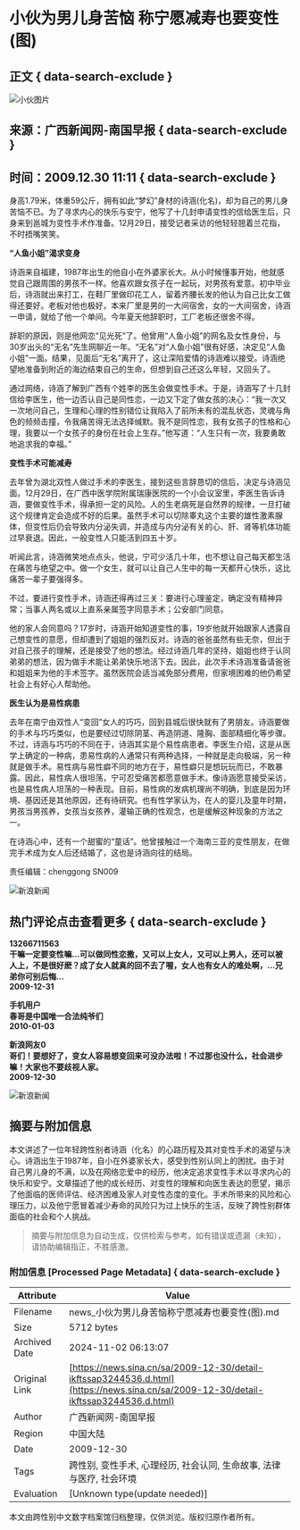 # 小伙为男儿身苦恼 称宁愿减寿也要变性(图)

## 正文 { data-search-exclude }


![小伙图片](https://n.sinaimg.cn/default/622af858/20181010/default_avatar.jpg)

## 来源：广西新闻网-南国早报 { data-search-exclude }
## 时间：2009.12.30 11:11 { data-search-exclude }

身高1.79米，体重59公斤，拥有如此“梦幻”身材的诗涵(化名)，却为自己的男儿身苦恼不已。为了寻求内心的快乐与安宁，他写了十几封申请变性的信给医生后，只身来到邕城为变性手术作准备。12月29日，接受记者采访的他轻轻翘着兰花指，不时捂嘴笑笑。

**“人鱼小姐”渴求变身**

诗涵来自福建，1987年出生的他自小在外婆家长大。从小时候懂事开始，他就感觉自己跟周围的男孩不一样。他喜欢跟女孩子在一起玩，对男孩有爱意。初中毕业后，诗涵就出来打工，在鞋厂里做印花工人，留着齐腰长发的他认为自己比女工做得还要好。老板对他也极好，本来厂里是男的一大间宿舍，女的一大间宿舍，诗涵一申请，就给了他一个单间。今年夏天他辞职时，工厂老板还很舍不得。

辞职的原因，则是他网恋“见光死”了。他曾用“人鱼小姐”的网名及女性身份，与30岁出头的“无名”先生网聊近一年。“无名”对“人鱼小姐”很有好感，决定见“人鱼小姐”一面。结果，见面后“无名”离开了，这让深陷爱情的诗涵难以接受。诗涵绝望地准备到附近的海边结束自己的生命，但想到自己还这么年轻，又回头了。

通过网络，诗涵了解到广西有个姓李的医生会做变性手术。于是，诗涵写了十几封信给李医生，他一边否认自己是同性恋，一边又下定了做女孩的决心：“我一次又一次地问自己，生理和心理的性别错位让我陷入了前所未有的混乱状态，灵魂与角色的频频击撞，令我痛苦得无法选择缄默。我不是同性恋，我有女孩子的性格和心理，我要以一个女孩子的身份在社会上生存。”他写道：“人生只有一次，我要勇敢地追求我的幸福。”

**变性手术可能减寿**

去年曾为湖北双性人做过手术的李医生，接到这些言辞恳切的信后，决定与诗涵见面。12月29日，在广西中医学院附属瑞康医院的一个小会议室里，李医生告诉诗涵，要做变性手术，得承担一定的风险。人的生老病死是自然界的规律，一旦打破这个规律肯定会造成不好的后果。虽然手术可以切除睾丸这个主要的雄性激素腺体，但变性后仍会导致内分泌失调，并造成与内分泌有关的心、肝、肾等机体功能过早衰退。因此，一般变性人只能活到四五十岁。

听闻此言，诗涵微笑地点点头，他说，宁可少活几十年，也不想让自己每天都生活在痛苦与绝望之中。做一个女生，就可以让自己人生中的每一天都开心快乐，这比痛苦一辈子要强得多。

不过，要进行变性手术，诗涵还得再过三关：要进行心理鉴定，确定没有精神异常；当事人两名或以上直系亲属签字同意手术；公安部门同意。

他的家人会同意吗？17岁时，诗涵开始知道变性的事，19岁他就开始跟家人透露自己想变性的意愿，但却遭到了姐姐的强烈反对。诗涵的爸爸虽然有些无奈，但出于对自己孩子的理解，还是接受了他的想法。经过诗涵几年的坚持，姐姐也终于认同弟弟的想法，因为做手术能让弟弟快乐地活下去。因此，此次手术诗涵准备请爸爸和姐姐来为他的手术签字。虽然医院会适当减免部分费用，但家境困难的他仍希望社会上有好心人帮助他。

**医生认为是易性病患**

去年在南宁由双性人“变回”女人的巧巧，回到县城后很快就有了男朋友。诗涵要做的手术与巧巧类似，也是要经过切除阴茎、再造阴道、隆胸、面部精细化等步骤。不过，诗涵与巧巧的不同在于，诗涵其实是个易性病患者。李医生介绍，这是从医学上确定的一种病，患易性病的人通常只有两种选择，一种就是走向极端，另一种就是做手术。易性病与易性癖不同的地方在于，易性癖只是想玩玩而已，不敢暴露。因此，易性病人很坦荡，宁可忍受痛苦都愿意做手术。像诗涵愿意接受采访，也是易性病人坦荡的一种表现。目前，易性病的发病机理尚不明确，到底是因为环境、基因还是其他原因，还有待研究。也有性学家认为，在人的婴儿及童年时期，男孩当男孩养，女孩当女孩养，灌输正确的性观念，也是缓解这种现象的方法之一。

在诗涵心中，还有一个甜蜜的“童话”。他曾接触过一个海南三亚的变性朋友，在做完手术成为女人后还结婚了，这也是诗涵向往的结局。

责任编辑：chenggong SN009

![新浪新闻](https://n.sinaimg.cn/default/2fb77759/20151125/320X320.png)

## 热门评论点击查看更多 { data-search-exclude }

**13266711563**  
**干嘛一定要变性嘛…可以做同性恋撒，又可以上女人，又可以上男人，还可以被人上，不是很好麽？成了女人就真的回不去了喔，女人也有女人的难处啊，…兄弟你可别后悔…**  
**2009-12-31**

**手机用户**  
**春哥是中国唯一合法纯爷们**  
**2010-01-03**

**新浪网友0**  
**哥们！要想好了，变女人容易想变回来可没办法啦！不过那也没什么，社会进步嘛！大家也不要歧视人家。**  
**2009-12-30** 

![新浪新闻](https://n.sinaimg.cn/default/80905340/20200331/sinalogo.png)

## 摘要与附加信息

<!-- tcd_abstract -->
本文讲述了一位年轻跨性别者诗涵（化名）的心路历程及其对变性手术的渴望与决心。诗涵出生于1987年，自小在外婆家长大，感受到性别认同上的困扰。由于对自己男儿身的不满，以及在网络恋爱中的经历，他决定追求变性手术以寻求内心的快乐和安宁。文章描述了他的成长经历、对变性的理解和向医生表达的愿望，揭示了他面临的医师评估、经济困难及家人对变性态度的变化。手术所带来的风险和心理压力，以及他宁愿冒着减少寿命的风险只为过上快乐的生活，反映了跨性别群体面临的社会和个人挑战。
<!-- tcd_abstract_end -->

> 摘要与附加信息为自动生成，仅供检索与参考。如有错误或遗漏（未知），请协助编辑指正，不胜感激。

### 附加信息 [Processed Page Metadata] { data-search-exclude }

| Attribute       | Value                                  |
|-----------------|----------------------------------------|
| Filename        | news_小伙为男儿身苦恼称宁愿减寿也要变性(图).md                             |
| Size            | 5712 bytes                           |
| Archived Date   | 2024-11-02 06:13:07                             |
| Original Link   | [https://news.sina.cn/sa/2009-12-30/detail-ikftssap3244536.d.html](https://news.sina.cn/sa/2009-12-30/detail-ikftssap3244536.d.html)                       |
| Author          | 广西新闻网-南国早报                               |
| Region          | 中国大陆                               |
| Date            | 2009-12-30                                 |
| Tags            | 跨性别, 变性手术, 心理经历, 社会认同, 生命故事, 法律与医疗, 社会环境                                 |
| Evaluation            | [Unknown type(update needed)]                                 |
<!-- tcd_table_end -->

本文由跨性别中文数字档案馆归档整理，仅供浏览。版权归原作者所有。
